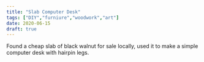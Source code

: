 ```yaml
---
title: "Slab Computer Desk"
tags: ["DIY","furniure","woodwork","art"]
date: 2020-06-15
draft: true
---
```


Found a cheap slab of black walnut for sale locally, used it to make a simple computer desk with hairpin legs.

  <div ID="gallery" data-nanogallery2='{
      "itemsBaseURL": "{{<s3cdn>}}/projects/slab_computer_desk/",
      "thumbnailWidth": "250",
      "thumbnailHeight": "250",
      "thumbnailBorderVertical": 1,
      "thumbnailBorderHorizontal": 1,
      "thumbnailLabel": {
        "position": "overImageOnBottom",
        "displayDescription": true
      },
      "thumbnailHoverEffect2": "labelAppear75|descriptionSlideUp",
      "galleryDisplayMode": "pagination",
      "galleryMaxRows": 1,
      "thumbnailAlignment": "center",
      "thumbnailOpenImage": true,
      "viewerTools":     {
        "topLeft":    "pageCounter, label",
        "topRight":   "playPauseButton, rotateLeft, rotateRight, fullscreenButton, closeButton"
       }   
    }'>
    <a href="slab_03.jpg" data-ngthumb="slab_03.jpg" data-ngdesc=""></a>
    <a href="slab_04.jpg" data-ngthumb="slab_04.jpg" data-ngdesc=""></a>
    <a href="slab_01.jpg" data-ngthumb="slab_01.jpg" data-ngdesc=""></a>
    <a href="slab_02.jpg" data-ngthumb="slab_02.jpg" data-ngdesc=""></a>
  </div>
